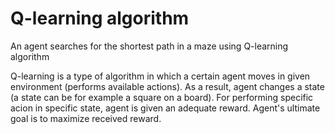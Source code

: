 # Q-learning algorithm

An agent searches for the shortest path in a maze using Q-learning algorithm

Q-learning is a type of algorithm in which a certain agent moves in given environment (performs available actions). As a result, agent changes a state (a state can be for example a square on a board). For performing specific acion in specific state, agent is given an adequate reward. Agent's ultimate goal is to maximize received reward.

